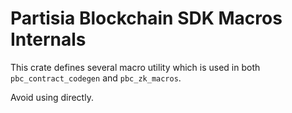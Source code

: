 # Partisia Blockchain SDK Macros Internals

This crate defines several macro utility which is used in both
`pbc_contract_codegen` and `pbc_zk_macros`.

Avoid using directly.

